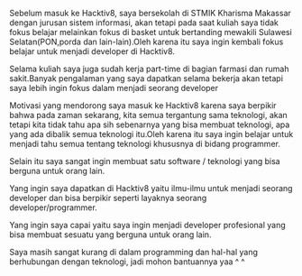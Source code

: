 [//]: # (Ceritakan sedikit tentang latar belakangmu seperti pendidikan terakhir atau pekerjaan sebelumnya)

Sebelum masuk ke Hacktiv8, saya bersekolah di STMIK Kharisma Makassar dengan jurusan sistem informasi, akan tetapi pada saat kuliah saya tidak fokus belajar melainkan fokus di basket untuk bertanding mewakili Sulawesi Selatan(PON,porda dan lain-lain).Oleh karena itu saya ingin kembali fokus belajar untuk menjadi developer di Hacktiv8.

Selama kuliah saya juga sudah kerja part-time di bagian farmasi dan rumah sakit.Banyak pengalaman yang saya dapatkan selama bekerja akan tetapi saya lebih ingin fokus dalam menjadi seorang developer

[//]: # (Motivasi apa yang mendorongmu untuk ikut program coding bootcamp di Hacktiv8?)

Motivasi yang mendorong saya masuk ke Hacktiv8 karena saya berpikir bahwa pada zaman sekarang, kita semua tergantung sama teknologi, akan tetapi kita tidak tahu apa sih sebenarnya yang bisa membuat teknologi, apa yang ada dibalik semua teknologi itu.Oleh karena itu saya ingin belajar untuk menjadi tahu semua tentang teknologi khususnya di bidang programmer.

Selain itu saya sangat ingin membuat satu software / teknologi yang bisa berguna untuk orang lain.

[//]: # (Beri tahu kami, apa yang ingin kamu dapatkan di Hacktiv8 dan apa yang ingin kamu capai setelah lulus dari sini?)

Yang ingin saya dapatkan di Hacktiv8 yaitu ilmu-ilmu untuk menjadi seorang developer dan bisa berpikir seperti layaknya seorang developer/programmer.

Yang ingin saya capai yaitu saya ingin menjadi developer profesional yang bisa membuat sesuatu yang berguna untuk orang lain.

[//]: # (Apakah ada hal lain yang ingin disampaikan? Bila ada, kamu bebas untuk menuliskannya)

Saya masih sangat kurang di dalam programming dan hal-hal yang berhubungan dengan teknologi, jadi mohon bantuannya yaa ^ ^
